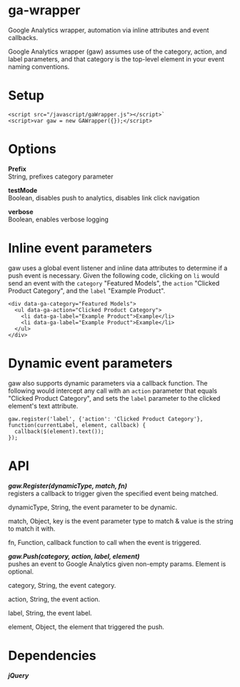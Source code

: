 # ga-wrapper
Google Analytics wrapper, automation via inline attributes and event callbacks.

Google Analytics wrapper (gaw) assumes use of the category, action, and label parameters, and that category is the top-level element in your event naming conventions.  

# Setup  
```
<script src="/javascript/gaWrapper.js"></script>`  
<script>var gaw = new GAWrapper({});</script>
```
  
# Options  
**Prefix**  
String, prefixes category parameter  
  
**testMode**  
Boolean, disables push to analytics, disables link click navigation  
  
**verbose**  
Boolean, enables verbose logging

# Inline event parameters
gaw uses a global event listener and inline data attributes to determine if a push event is necessary. Given the following code, clicking on `li` would send an event with the `category` "Featured Models", the `action` "Clicked Product Category", and the `label` "Example Product".  
```
<div data-ga-category="Featured Models">
  <ul data-ga-action="Clicked Product Category">
    <li data-ga-label="Example Product">Example</li>
    <li data-ga-label="Example Product">Example</li>
  </ul>
</div>
```  
  
# Dynamic event parameters  
gaw also supports dynamic parameters via a callback function. The following would intercept any call with an `action` parameter that equals "Clicked Product Category", and sets the `label` parameter to the clicked element's text attribute.
```
gaw.register('label', {'action': 'Clicked Product Category'}, function(currentLabel, element, callback) {
  callback($(element).text());
});
```  
  
# API  
***gaw.Register(dynamicType, match, fn)***  
registers a callback to trigger given the specified event being matched.  
  
  
dynamicType, String, the event parameter to be dynamic.  
  
match, Object, key is the event parameter type to match & value is the string to match it with.  
  
fn, Function, callback function to call when the event is triggered.  
  
***gaw.Push(category, action, label, element)***  
pushes an event to Google Analytics given non-empty params. Element is optional.  
  
  
category, String, the event category.  
  
action, String, the event action.  
  
label, String, the event label.  
  
element, Object, the element that triggered the push.  
  
# Dependencies
***jQuery***
